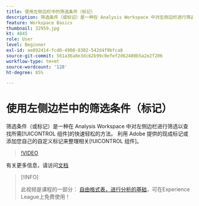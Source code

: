 ```yaml
---
title: 使用左侧边栏中的筛选条件（标记）
description: 筛选条件（或标记）是一种在 Analysis Workspace 中对左侧边栏进行筛选以查找所需组件的快速轻松的方法。 利用 Adobe 提供的现成标记或添加您自己的自定义标记来整理相关组件。
feature: Workspace Basics
thumbnail: 32959.jpg
kt: 4845
role: User
level: Beginner
exl-id: ae892414-fcd0-4900-8302-542d4f9bfca8
source-git-commit: 561a36a8e3dc62b99c0efef2d62480b5a2e2f206
workflow-type: tm+mt
source-wordcount: '128'
ht-degree: 85%

---
```


# 使用左侧边栏中的筛选条件（标记）

筛选条件（或标记）是一种在 Analysis Workspace 中对左侧边栏进行筛选以查找所需[!UICONTROL 组件]的快速轻松的方法。 利用 Adobe 提供的现成标记或添加您自己的自定义标记来整理相关[!UICONTROL 组件]。

>[!VIDEO](https://video.tv.adobe.com/v/32959/?quality=12)

有关更多信息，请访问[文档](https://experienceleague.adobe.com/docs/analytics/analyze/analysis-workspace/analysis-workspace-features.html)

>[!INFO]
>
> 此视频是课程的一部分： [自由格式表，进行分析的基础](https://experienceleague.adobe.com/?recommended=Analytics-U-1-2020.3)，可在Experience League上免费使用！
